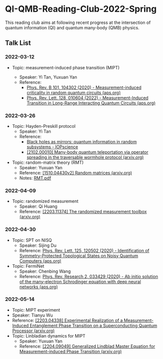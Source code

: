 # QI-QMB-Reading-Club-2022-Spring

This reading club aims at following recent progress at the intersection of quantum information (QI) and quantum many-body (QMB) physics.

## Talk List

### 2022-03-12

+ Topic: measurement-induced phase transition (MIPT)

  + Speaker: Yi Tan, Yuxuan Yan
  + Reference:
    + [Phys. Rev. B 101, 104302 (2020) - Measurement-induced criticality in random quantum circuits (aps.org)](https://journals.aps.org/prb/abstract/10.1103/PhysRevB.101.104302)
    + [Phys. Rev. Lett. 128, 010604 (2022) - Measurement-Induced Transition in Long-Range Interacting Quantum Circuits (aps.org)](https://journals.aps.org/prl/abstract/10.1103/PhysRevLett.128.010604)

### 2022-03-26

+ Topic: Hayden-Preskill protocol
  + Speaker: Yi Tan
  + Reference:
    + [Black holes as mirrors: quantum information in random subsystems - IOPscience](https://iopscience.iop.org/article/10.1088/1126-6708/2007/09/120)
    + [[2102.00010] Many-body quantum teleportation via operator spreading in the traversable wormhole protocol (arxiv.org)](https://arxiv.org/abs/2102.00010)
+ Topic: random-matrix theory (RMT)
  + Speaker: Yuxuan Yan
  + Reference: [[1510.04430v2] Random matrices (arxiv.org)](https://arxiv.org/abs/1510.04430v2)
  + Notes: [RMT.pdf](materials/RMT.pdf)

### 2022-04-09

+ Topic: randomized measurement
  + Speaker: Qi Huang
  + Reference: [[2203.11374] The randomized measurement toolbox (arxiv.org)](https://arxiv.org/abs/2203.11374)

### 2022-04-30

+ Topic: SPT on NISQ
  + Speaker: Sijing Du
  + Reference: [Phys. Rev. Lett. 125, 120502 (2020) - Identification of Symmetry-Protected Topological States on Noisy Quantum Computers (aps.org)](https://journals.aps.org/prl/abstract/10.1103/PhysRevLett.125.120502)
+ Topic: FermiNet
  + Speaker: Chenbing Wang
  + Reference: [Phys. Rev. Research 2, 033429 (2020) - Ab initio solution of the many-electron Schrodinger equation with deep neural networks (aps.org)](https://journals.aps.org/prresearch/abstract/10.1103/PhysRevResearch.2.033429)

### 2022-05-14

+  Topic: MIPT experiment
  + Speaker: Tianyu Wu
  + Reference: [[2203.04338] Experimental Realization of a Measurement-Induced Entanglement Phase Transition on a Superconducting Quantum Processor (arxiv.org)](https://arxiv.org/abs/2203.04338)
+ Topic: Linbladian dynamics for MIPT
  + Speaker: Yuxuan Yan
  + Reference: [[2204.09049] Generalized Lindblad Master Equation for Measurement-induced Phase Transition (arxiv.org)](https://arxiv.org/abs/2204.09049)
